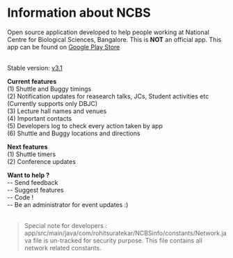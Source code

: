 # Information about NCBS

Open source application developed to help people working at National Centre for Biological Sciences, Bangalore. This is <b>NOT</b> an official app. This app can be found on <a href= "https://play.google.com/store/apps/details?id=com.rohitsuratekar.NCBSinfo">Google Play Store</a><br></br>

Stable version: <a href = https://github.com/NCBSinfo/NCBSinfo/tree/8e3a070589b555a9cb60c972938d04182acf44281> v3.1 </a></br>

<b>Current features</b> </br>
(1) Shuttle and Buggy timings </br>
(2) Notification updates for reasearch talks, JCs, Student activities etc (Currently supports only DBJC) </br>
(3) Lecture hall names and venues </br>
(4) Important contacts </br>
(5) Developers log to check every action taken by app </br>
(6) Shuttle and Buggy locations and directions </br>

<b>Next features </b></br>
(1) Shuttle timers </br>
(2) Conference updates </br>

<b> Want to help ? </b></br>
-- Send feedback </br>
-- Suggest features</br>
-- Code !</br>
-- Be an administrator for event updates :) </br></br>

> Special note for developers :  app/src/main/java/com/rohitsuratekar/NCBSinfo/constants/Network.java file is un-tracked for security purpose. This file contains all network related constants.
